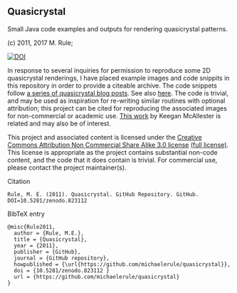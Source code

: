 Quasicrystal
------------

Small Java code examples and outputs for rendering quasicrystal patterns. 

(c) 2011, 2017 M. Rule; 

[![DOI](https://zenodo.org/badge/96306181.svg)](https://zenodo.org/badge/latestdoi/96306181)

In response to several inquiries for permission to reproduce some 2D quasicrystal renderings, I have placed example images and code snippits in this repository in order to provide a citeable archive. The code snippets follow [a series of quasicrystal blog posts](http://wealoneonearth.blogspot.co.uk/search/label/quasicrystal). See also [here](http://spacecollective.org/michaelerule/5810/Quasicrystal-Diffraction-Patterns). The code is  trivial, and may be used as inspiration for re-writing similar routines with optional attribution; this project can be cited for reproducing the associated images for non-commercial or academic use. [This work](http://mainisusuallyafunction.blogspot.co.uk/2011/10/quasicrystals-as-sums-of-waves-in-plane.html) by Keegan McAllester is related and may also be of interest.

This project and associated content is licensed under the [Creative Commons Attribution Non Commercial Share Alike 3.0 license](https://creativecommons.org/licenses/by-nc-sa/3.0/) [(full license)](https://creativecommons.org/licenses/by-nc-sa/3.0/legalcode). This license is appropriate as the project contains substantial non-code content, and the code that it does contain is trivial. For commercial use, please contact the project maintainer(s).

Citation

    Rule, M. E. (2011). Quasicrystal. GitHub Repository. GitHub. DOI=10.5281/zenodo.823112

BibTeX entry

    @misc{Rule2011,
      author = {Rule, M.E.},
      title = {Quasicrystal},
      year = {2011},
      publisher = {GitHub},
      journal = {GitHub repository},
      howpublished = {\url{https://github.com/michaelerule/quasicrystal}},
      doi = {10.5281/zenodo.823112 }
      url = {https://github.com/michaelerule/quasicrystal}
    }


